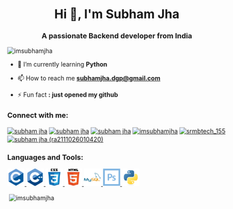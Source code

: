 <h1 align="center">Hi 👋, I'm Subham Jha</h1>
<h3 align="center">A passionate Backend developer from India</h3>

<p align="left"> <img src="https://komarev.com/ghpvc/?username=imsubhamjha&label=Profile%20views&color=0e75b6&style=flat" alt="imsubhamjha" /> </p>

- 🌱 I’m currently learning **Python**

- 📫 How to reach me **subhamjha.dgp@gmail.com**

- ⚡ Fun fact **: just opened my github**

<h3 align="left">Connect with me:</h3>
<p align="left">
<a href="https://twitter.com/subham jha" target="blank"><img align="center" src="https://raw.githubusercontent.com/rahuldkjain/github-profile-readme-generator/master/src/images/icons/Social/twitter.svg" alt="subham jha" height="30" width="40" /></a>
<a href="https://linkedin.com/in/subham jha" target="blank"><img align="center" src="https://raw.githubusercontent.com/rahuldkjain/github-profile-readme-generator/master/src/images/icons/Social/linked-in-alt.svg" alt="subham jha" height="30" width="40" /></a>
<a href="https://fb.com/subham jha" target="blank"><img align="center" src="https://raw.githubusercontent.com/rahuldkjain/github-profile-readme-generator/master/src/images/icons/Social/facebook.svg" alt="subham jha" height="30" width="40" /></a>
<a href="https://instagram.com/imsubhamjha" target="blank"><img align="center" src="https://raw.githubusercontent.com/rahuldkjain/github-profile-readme-generator/master/src/images/icons/Social/instagram.svg" alt="imsubhamjha" height="30" width="40" /></a>
<a href="https://www.codechef.com/users/srmbtech_155" target="blank"><img align="center" src="https://cdn.jsdelivr.net/npm/simple-icons@3.1.0/icons/codechef.svg" alt="srmbtech_155" height="30" width="40" /></a>
<a href="https://www.hackerrank.com/subham jha (ra2111026010420)" target="blank"><img align="center" src="https://raw.githubusercontent.com/rahuldkjain/github-profile-readme-generator/master/src/images/icons/Social/hackerrank.svg" alt="subham jha (ra2111026010420)" height="30" width="40" /></a>
</p>

<h3 align="left">Languages and Tools:</h3>
<p align="left"> <a href="https://www.cprogramming.com/" target="_blank" rel="noreferrer"> <img src="https://raw.githubusercontent.com/devicons/devicon/master/icons/c/c-original.svg" alt="c" width="40" height="40"/> </a> <a href="https://www.w3schools.com/cpp/" target="_blank" rel="noreferrer"> <img src="https://raw.githubusercontent.com/devicons/devicon/master/icons/cplusplus/cplusplus-original.svg" alt="cplusplus" width="40" height="40"/> </a> <a href="https://www.w3schools.com/css/" target="_blank" rel="noreferrer"> <img src="https://raw.githubusercontent.com/devicons/devicon/master/icons/css3/css3-original-wordmark.svg" alt="css3" width="40" height="40"/> </a> <a href="https://www.w3.org/html/" target="_blank" rel="noreferrer"> <img src="https://raw.githubusercontent.com/devicons/devicon/master/icons/html5/html5-original-wordmark.svg" alt="html5" width="40" height="40"/> </a> <a href="https://www.mysql.com/" target="_blank" rel="noreferrer"> <img src="https://raw.githubusercontent.com/devicons/devicon/master/icons/mysql/mysql-original-wordmark.svg" alt="mysql" width="40" height="40"/> </a> <a href="https://www.photoshop.com/en" target="_blank" rel="noreferrer"> <img src="https://raw.githubusercontent.com/devicons/devicon/master/icons/photoshop/photoshop-line.svg" alt="photoshop" width="40" height="40"/> </a> <a href="https://www.python.org" target="_blank" rel="noreferrer"> <img src="https://raw.githubusercontent.com/devicons/devicon/master/icons/python/python-original.svg" alt="python" width="40" height="40"/> </a> </p>

<p>&nbsp;<img align="center" src="https://github-readme-stats.vercel.app/api?username=imsubhamjha&show_icons=true&locale=en" alt="imsubhamjha" /></p>
